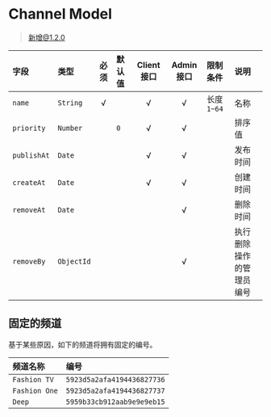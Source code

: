 # Channel Model

> 新增@1.2.0

字段        | 类型       | 必须 | 默认值   | Client 接口 | Admin 接口 | 限制条件             | 说明
:---------- | :--------- | :--: | :------- | :---------: | :--------: | :------------------- | :----
`name`      | `String`   | √    |          | √           | √          | 长度 `1~64`          | 名称
`priority`  | `Number`   |      | `0`      | √           | √          |                      | 排序值
`publishAt` | `Date`     |      |          | √           | √          |                      | 发布时间
`createAt`  | `Date`     |      |          | √           | √          |                      | 创建时间
`removeAt`  | `Date`     |      |          |             | √          |                      | 删除时间
`removeBy`  | `ObjectId` |      |          |             | √          |                      | 执行删除操作的管理员编号

## 固定的频道

基于某些原因，如下的频道将拥有固定的编号。

频道名称      | 编号
:------------ | :-------------------------
`Fashion TV`  | `5923d5a2afa4194436827736`
`Fashion One` | `5923d5a2afa4194436827737`
`Deep`        | `5959b33cb912aab9e9e9eb15`
